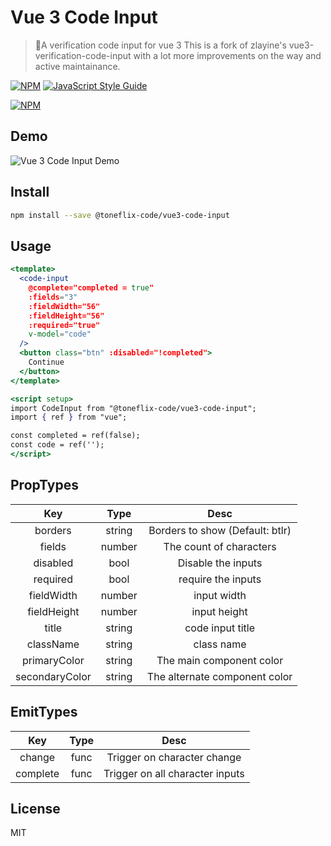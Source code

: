 # Vue 3 Code Input

> 🎉A verification code input for vue 3
> This is a fork of zlayine's vue3-verification-code-input with a lot more improvements on the way and active maintainance.

[![NPM](https://img.shields.io/npm/v//@toneflix-code/vue3-code-input.svg)](https://www.npmjs.com/package//@toneflix-code/vue3-code-input) [![JavaScript Style Guide](https://img.shields.io/badge/code_style-standard-brightgreen.svg)](https://standardjs.com)

[![NPM](https://nodei.co/npm//@toneflix-code/vue3-code-input.png)](https://nodei.co/npm/@toneflix-code/vue3-code-input)

## Demo

![Vue 3 Code Input Demo](https://github.com/toneflix-forks/vue3-code-input/blob/master/public/demo_image.png?raw=true)

## Install

```bash
npm install --save @toneflix-code/vue3-code-input
```

## Usage

```jsx
<template>
  <code-input
    @complete="completed = true"
    :fields="3"
    :fieldWidth="56"
    :fieldHeight="56"
    :required="true"
    v-model="code"
  />
  <button class="btn" :disabled="!completed">
    Continue
  </button>
</template>

<script setup>
import CodeInput from "@toneflix-code/vue3-code-input";
import { ref } from "vue";

const completed = ref(false);
const code = ref('');
</script>
```

## PropTypes

|        Key       |  Type  |              Desc               |
| :--------------: | :----: | :-----------------------------: |
|      borders     | string | Borders to show (Default: btlr) |
|      fields      | number |    The count of characters      |
|     disabled     |  bool  |      Disable the inputs         |
|     required     |  bool  |      require the inputs         |
|    fieldWidth    | number |          input width            |
|    fieldHeight   | number |         input height            |
|       title      | string |       code input title          |
|     className    | string |          class name             |
|   primaryColor   | string |   The main component color      |
|  secondaryColor  | string | The alternate component color   |

## EmitTypes

|   Key    | Type |              Desc               |
| :------: | :--: | :-----------------------------: |
|  change  | func |   Trigger on character change   |
| complete | func | Trigger on all character inputs |

## License

MIT
